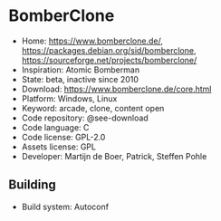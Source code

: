 # BomberClone

- Home: https://www.bomberclone.de/, https://packages.debian.org/sid/bomberclone, https://sourceforge.net/projects/bomberclone/
- Inspiration: Atomic Bomberman
- State: beta, inactive since 2010
- Download: https://www.bomberclone.de/core.html
- Platform: Windows, Linux
- Keyword: arcade, clone, content open
- Code repository: @see-download
- Code language: C
- Code license: GPL-2.0
- Assets license: GPL
- Developer: Martijn de Boer, Patrick, Steffen Pohle

## Building

- Build system: Autoconf

